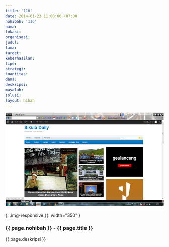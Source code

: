 ```yaml
---
title: '116'
date: 2014-01-23 11:08:00 +07:00
nohibah: '116'
nama:
lokasi:
organisasi:
judul:
lama:
target:
keberhasilan:
tipe:
strategi:
kuantitas:
dana:
deskripsi:
masalah:
solusi:
layout: hibah
---
```


![116](/static/img/hibahcms/116.png){: .img-responsive }{: width="350" }

### {{ page.nohibah }} - {{ page.title }}

{{ page.deskripsi }}
